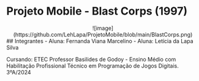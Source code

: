 # Projeto Mobile -  Blast Corps (1997)
<center>![image](https://github.com/LehLapa/ProjetoMobile/blob/main/BlastCorps.png)</center>
## Integrantes 
- Aluna: Fernanda Viana Marcelino
- Aluna: Letícia da Lapa Silva

Cursando: ETEC Professor Basilides de Godoy - Ensino Médio com Habilitação Profissional Técnico em Programação de Jogos Digitais. 3ºA/2024
##

